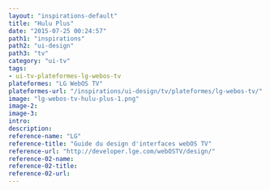 ```yaml
---
layout: "inspirations-default"
title: "Hulu Plus"
date: "2015-07-25 00:24:57"
path1: "inspirations"
path2: "ui-design"
path3: "tv"
category: "ui-tv"
tags:
- ui-tv-plateformes-lg-webos-tv
plateformes: "LG WebOS TV"
plateformes-url: "/inspirations/ui-design/tv/plateformes/lg-webos-tv/"
image: "lg-webos-tv-hulu-plus-1.png"
image-2:
image-3:
intro:
description:
reference-name: "LG"
reference-title: "Guide du design d'interfaces webOS TV"
reference-url: "http://developer.lge.com/webOSTV/design/"
reference-02-name:
reference-02-title:
reference-02-url:
---
```

